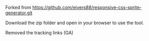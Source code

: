 Forked from https://github.com/eivers88/responsive-css-sprite-generator.git

Download the zip folder and open in your browser to use the tool.

Removed the tracking links (GA)